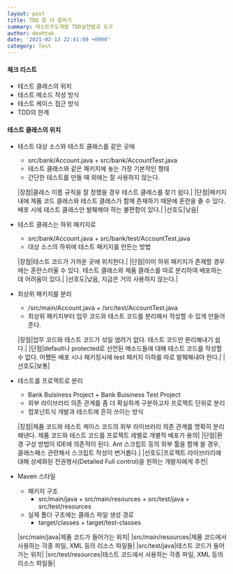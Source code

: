 ```yaml
---
layout: post
title: TDD 좀 더 잘하기
summary: 테스트주도개발 TDD실천법과 도구
author: devhtak
date: '2021-02-13 22:41:00 +0900'
category: Test
---
```


#### 체크 리스트

- 테스트 클래스의 위치
- 테스트 메소드 작성 방식
- 테스트 케이스 접근 방식
- TDD의 한계

#### 테스트 클래스의 위치

- 테스트 대상 소스와 테스트 클래스를 같은 곳에
  - src/bank/Account.java + src/bank/AccountTest.java
  - 테스트 클래스와 같은 패키지에 놓는 가장 기본적인 형태
  - 간단한 테스트를 만들 때 외에는 잘 사용하지 않는다.
  
  |장점|클래스 이름 규칙을 잘 정했을 경우 테스트 클래스를 찾기 쉽다.|
  |단점|패키지 내에 제품 코드 클래스와 테스트 클래스가 함께 존재하기 때문에 혼란을 줄 수 있다. 배포 시에 테스트 클래스만 발췌해야 하는 불편함이 있다.|
  |선호도|낮음|
  
- 테스트 클래스는 하위 패키지로
  - src/bank/Account.java + src/bank/test/AccountTest.java
  - 대상 소스의 하위에 테스트 패키지를 만든는 방법
  
  |장점|테스트 코드가 가까운 곳에 위치한다.|
  |단점|이미 하위 패키지가 존재할 경우에는 혼란스러울 수 있다. 테스트 클래스와 제품 클래스를 따로 분리하여 배포하는 데 어려움이 있다.|
  |선호도|낮음, 지금은 거의 사용하지 않는다.|
  
- 최상위 패키지를 분리
  - /src/main/Account.java + /src/test/AccountTest.java
  - 최상위 패키지부터 업무 코드와 테스트 코드를 분리해서 작성할 수 있게 만들어 준다.
  
  |장점|업무 코드와 테스트 코드가 섞일 염려가 없다. 테스트 코드만 분리해내기 쉽다.|
  |단점|default나 protected로 선언된 메소드들에 대해 테스트 코드를 작성할 수 없다. 어쨌든 배포 시나 패키징시에 test 패키지 이하를 따로 발췌해내야 한다.|
  |선호도|보통|
  
- 테스트를 프로젝트로 분리
  - Bank Buisiness Project + Bank Buisiness Test Project
  - 외부 라이브러리 의존 관계를 좀 더 확실하게 구분하고자 프로젝트 단위로 분리
  - 컴포넌트식 개발과 테스트에 흔히 쓰이는 방식
  
  |장점|제품 코드와 테스트 케이스 코드의 외부 라이브러리 의존 관계를 명확히 분리해낸다. 제품 코드와 테스트 코드를 프로젝트 레벨로 개별적 배포가 용의|
  |단점|환경 구성 방법이 IDE에 의존적이 된다. Ant 스크립트 등의 외부 툴을 함께 쓸 경우, 클래스패스 관련해서 스크립트 작성이 번거롭다.|
  |선호도|프로젝트 라이브러리에 대해 상세화된 전권행사(Detailed Full control)을 원하는 개발자에게 추천|
  
- Maven 스타일
  - 패키지 구조
    - src/main/java + src/main/resources + src/test/java + src/test/resources
  - 실제 폴더 구조에는 클래스 파일 생성 경로
    - target/classes + target/test-classes
  
  |src/main/java|제품 코드가 들어가는 위치|
  |src/main/resources|제품 코드에서 사용하는 각종 파일, XML 등의 리소스 파일들|
  |src/test/java|테스트 코드가 들어가는 위치|
  |src/test/resources|테스트 코드에서 사용하는 각종 파일, XML 등의 리소스 파일들|
